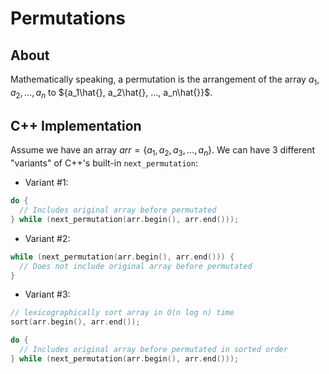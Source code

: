 # Permutations

## About
Mathematically speaking, a permutation is the arrangement of the array ${a_1, a_2, ..., a_n}$ to ${a_1\hat{}, a_2\hat{}, ..., a_n\hat{}}$.

## C++ Implementation

Assume we have an array $arr = \{a_1, a_2, a_3, ..., a_n\}$. We can have 3 different "variants" of C++'s built-in `next_permutation`:

* Variant #1:

```cpp
do {
  // Includes original array before permutated
} while (next_permutation(arr.begin(), arr.end()));
```

* Variant #2:

```cpp
while (next_permutation(arr.begin(), arr.end())) {
  // Does not include original array before permutated
}
```

* Variant #3:

```cpp
// lexicographically sort array in O(n log n) time
sort(arr.begin(), arr.end());

do {
  // Includes original array before permutated in sorted order
} while (next_permutation(arr.begin(), arr.end()));
```
